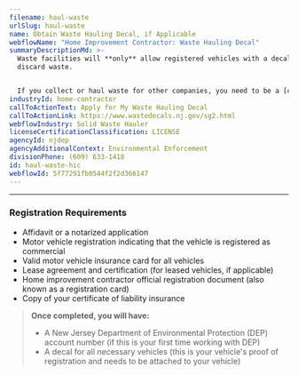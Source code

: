 ```yaml
---
filename: haul-waste
urlSlug: haul-waste
name: Obtain Waste Hauling Decal, if Applicable
webflowName: "Home Improvement Contractor: Waste Hauling Decal"
summaryDescriptionMd: >-
  Waste facilities will **only** allow registered vehicles with a decal to
  discard waste.


  If you collect or haul waste for other companies, you need to be a [commercial waste hauler](https://www.wastedecals.nj.gov/swt2.html), which is a more time-intensive process.
industryId: home-contractor
callToActionText: Apply for My Waste Hauling Decal
callToActionLink: https://www.wastedecals.nj.gov/sg2.html
webflowIndustry: Solid Waste Hauler
licenseCertificationClassification: LICENSE
agencyId: njdep
agencyAdditionalContext: Environmental Enforcement
divisionPhone: (609) 633-1418
id: haul-waste-hic
webflowId: 5f77291fb0544f2f2d366147
---
```


---

### Registration Requirements

- Affidavit or a notarized application
- Motor vehicle registration indicating that the vehicle is registered as commercial
- Valid motor vehicle insurance card for all vehicles
- Lease agreement and certification (for leased vehicles, if applicable)
- Home improvement contractor official registration document (also known as a registration card)
- Copy of your certificate of liability insurance

> **Once completed, you will have:**
>
> - A New Jersey Department of Environmental Protection (DEP) account number (if this is your first time working with DEP)
> - A decal for all necessary vehicles (this is your vehicle's proof of registration and needs to be attached to your vehicle)

